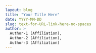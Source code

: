 ```yaml
---
layout: blog
title: "Your Title Here"
date: YYYY-MM-DD
slug: text-for-URL-link-here-no-spaces
author: >
  Author-1 (Affiliation),
  Author-2 (Affiliation),
  Author-3 (Affiliation)  
---
```

